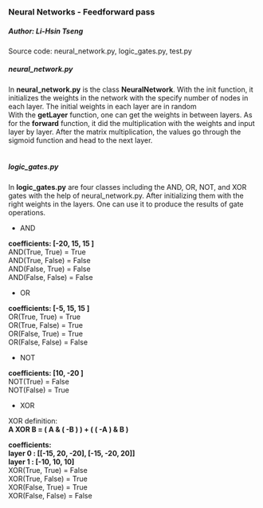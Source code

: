 ### Neural Networks - Feedforward pass
##### Author: Li-Hsin Tseng
Source code: neural_network.py, logic_gates.py, test.py 

##### neural_network.py

In <b>neural_network.py</b> is the class <b>NeuralNetwork</b>. With the init function, it initializes the weights in the network with the specify number of nodes in each layer. The initial weights in each layer are in random <br>
With the <b>getLayer</b> function, one can get the weights in between layers.
As for the <b>forward</b> function, it did the multiplication with the weights and input layer by layer. After the matrix multiplication, the values go through the sigmoid function and head to the next layer.
<br><br>

##### logic_gates.py

In <b>logic_gates.py</b> are four classes including the AND, OR, NOT, and XOR gates with the help of neural_network.py. After initializing them with the right weights in the layers. One can use it to produce the results of gate operations.

* AND

<b>coefficients: [-20, 15, 15 ]<br></b>
AND(True, True) = True<br>
AND(True, False) = False<br>
AND(False, True) = False<br>
AND(False, False) = False<br>
* OR

<b>coefficients: [-5, 15, 15 ]<br></b>
OR(True, True) = True<br>
OR(True, False) = True<br>
OR(False, True) = True<br>
OR(False, False) = False<br>

* NOT

<b>coefficients: [10, -20 ]<br></b>
NOT(True) = False<br>
NOT(False) = True<br>
* XOR

XOR definition: <br>
<b>A XOR B = ( A & ( -B ) ) + ( ( -A ) & B ) <br></b>

<b>coefficients: <br>
layer 0 : [[-15, 20, -20], [-15, -20, 20]] <br>
layer 1 : [-10, 10, 10] <br></b>
XOR(True, True) = False<br>
XOR(True, False) = True<br>
XOR(False, True) = True<br>
XOR(False, False) = False<br>

